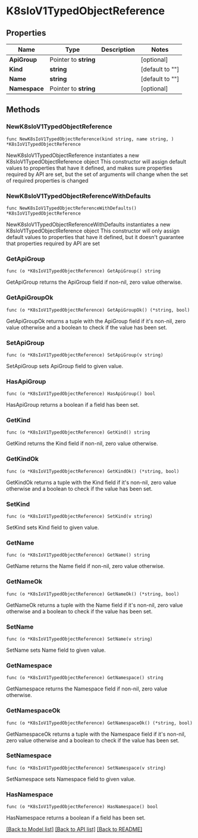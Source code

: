 # K8sIoV1TypedObjectReference

## Properties

Name | Type | Description | Notes
------------ | ------------- | ------------- | -------------
**ApiGroup** | Pointer to **string** |  | [optional] 
**Kind** | **string** |  | [default to ""]
**Name** | **string** |  | [default to ""]
**Namespace** | Pointer to **string** |  | [optional] 

## Methods

### NewK8sIoV1TypedObjectReference

`func NewK8sIoV1TypedObjectReference(kind string, name string, ) *K8sIoV1TypedObjectReference`

NewK8sIoV1TypedObjectReference instantiates a new K8sIoV1TypedObjectReference object
This constructor will assign default values to properties that have it defined,
and makes sure properties required by API are set, but the set of arguments
will change when the set of required properties is changed

### NewK8sIoV1TypedObjectReferenceWithDefaults

`func NewK8sIoV1TypedObjectReferenceWithDefaults() *K8sIoV1TypedObjectReference`

NewK8sIoV1TypedObjectReferenceWithDefaults instantiates a new K8sIoV1TypedObjectReference object
This constructor will only assign default values to properties that have it defined,
but it doesn't guarantee that properties required by API are set

### GetApiGroup

`func (o *K8sIoV1TypedObjectReference) GetApiGroup() string`

GetApiGroup returns the ApiGroup field if non-nil, zero value otherwise.

### GetApiGroupOk

`func (o *K8sIoV1TypedObjectReference) GetApiGroupOk() (*string, bool)`

GetApiGroupOk returns a tuple with the ApiGroup field if it's non-nil, zero value otherwise
and a boolean to check if the value has been set.

### SetApiGroup

`func (o *K8sIoV1TypedObjectReference) SetApiGroup(v string)`

SetApiGroup sets ApiGroup field to given value.

### HasApiGroup

`func (o *K8sIoV1TypedObjectReference) HasApiGroup() bool`

HasApiGroup returns a boolean if a field has been set.

### GetKind

`func (o *K8sIoV1TypedObjectReference) GetKind() string`

GetKind returns the Kind field if non-nil, zero value otherwise.

### GetKindOk

`func (o *K8sIoV1TypedObjectReference) GetKindOk() (*string, bool)`

GetKindOk returns a tuple with the Kind field if it's non-nil, zero value otherwise
and a boolean to check if the value has been set.

### SetKind

`func (o *K8sIoV1TypedObjectReference) SetKind(v string)`

SetKind sets Kind field to given value.


### GetName

`func (o *K8sIoV1TypedObjectReference) GetName() string`

GetName returns the Name field if non-nil, zero value otherwise.

### GetNameOk

`func (o *K8sIoV1TypedObjectReference) GetNameOk() (*string, bool)`

GetNameOk returns a tuple with the Name field if it's non-nil, zero value otherwise
and a boolean to check if the value has been set.

### SetName

`func (o *K8sIoV1TypedObjectReference) SetName(v string)`

SetName sets Name field to given value.


### GetNamespace

`func (o *K8sIoV1TypedObjectReference) GetNamespace() string`

GetNamespace returns the Namespace field if non-nil, zero value otherwise.

### GetNamespaceOk

`func (o *K8sIoV1TypedObjectReference) GetNamespaceOk() (*string, bool)`

GetNamespaceOk returns a tuple with the Namespace field if it's non-nil, zero value otherwise
and a boolean to check if the value has been set.

### SetNamespace

`func (o *K8sIoV1TypedObjectReference) SetNamespace(v string)`

SetNamespace sets Namespace field to given value.

### HasNamespace

`func (o *K8sIoV1TypedObjectReference) HasNamespace() bool`

HasNamespace returns a boolean if a field has been set.


[[Back to Model list]](../README.md#documentation-for-models) [[Back to API list]](../README.md#documentation-for-api-endpoints) [[Back to README]](../README.md)


